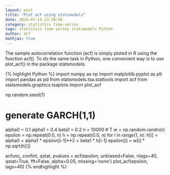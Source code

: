 ```yaml
---
layout: post
title: "Plot acf using statsmodels"
date: 2018-07-14 23:39:50
category: statistics time-series
tags: statistics time-series statsmodels Python
author: dcf
mathjax: true
---
```

The sample autocorrelation function (acf) is simply ploted in R using the 
function acf(). To do the same task in Python, one convenient way is to
use plot_acf() in the package statsmodels.

{% highlight Python %}
import numpy as np
import matplotlib.pyplot as plt
import pandas as pd
from statsmodels.tsa.stattools import acf
from statsmodels.graphics.tsaplots import plot_acf

np.random.seed(1)
# generate GARCH(1,1)
alpha0 = 0.1
alpha1 = 0.4
beta1 = 0.2
n = 10000 # T
w = np.random.randn(n)
epsilon = np.repeat(0.0, n)
h = np.repeat(0.0, n)
for i in range(1, n):
    h[i] = alpha0 + alpha1 * epsilon[i-1]**2 + beta1 * h[i-1]
        epsilon[i] = w[i] * np.sqrt(h[i])

acfunc, confint, qstat, pvalues = acf(epsilon, unbiased=False, nlags=40, qstat=True, fft=False, alpha=0.05, missing='none')
plot_acf(epsilon, lags=40)
{% endhighlight %}
